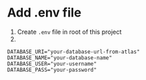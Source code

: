 # Add .env file

1. Create `.env` file in root of this project
2.

```
DATABASE_URI="your-database-url-from-atlas"
DATABASE_NAME="your-database-name"
DATABASE_USER="your-username"
DATABASE_PASS="your-password"
```
